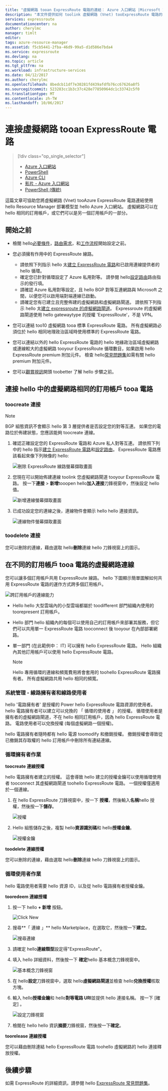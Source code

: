 ```yaml
---
title: "虛擬網路 tooan ExpressRoute 電路的連結： Azure 入口網站 |Microsoft 文件"
description: "本文件提供如何 toolink 虛擬網路 (Vnet) tooExpressRoute 電路的概觀。"
services: expressroute
documentationcenter: na
author: cherylmc
manager: timlt
editor: 
tags: azure-resource-manager
ms.assetid: f5cb5441-2fba-46d9-99a5-d1d586e7bda4
ms.service: expressroute
ms.devlang: na
ms.topic: article
ms.tgt_pltfrm: na
ms.workload: infrastructure-services
ms.date: 04/12/2017
ms.author: cherylmc
ms.openlocfilehash: 8bedcb11df7e30281fd439afdfb76cc67626a8f5
ms.sourcegitcommit: 523283cc1b3c37c428e77850964dc1c33742c5f0
ms.translationtype: MT
ms.contentlocale: zh-TW
ms.lasthandoff: 10/06/2017
---
```

# <a name="connect-a-virtual-network-tooan-expressroute-circuit"></a>連接虛擬網路 tooan ExpressRoute 電路
> [!div class="op_single_selector"]
> * [Azure 入口網站](expressroute-howto-linkvnet-portal-resource-manager.md)
> * [PowerShell](expressroute-howto-linkvnet-arm.md)
> * [Azure CLI](howto-linkvnet-cli.md)
> * [影片 - Azure 入口網站](http://azure.microsoft.com/documentation/videos/azure-expressroute-how-to-create-a-connection-between-your-vpn-gateway-and-expressroute-circuit)
> * [PowerShell (傳統)](expressroute-howto-linkvnet-classic.md)
> 

這篇文章可協助您將虛擬網路 (Vnet) tooAzure ExpressRoute 電路連結使用 hello Resource Manager 部署模型並 hello Azure 入口網站。 虛擬網路可以在 hello 相同的訂用帳戶，或它們可以是另一個訂用帳戶的一部分。

## <a name="before-you-begin"></a>開始之前
* 檢閱 hello[必要條件](expressroute-prerequisites.md)，[路由需求](expressroute-routing.md)，和[工作流程](expressroute-workflows.md)開始設定之前。
* 您必須擁有作用中的 ExpressRoute 線路。
  
  * 請依照下列指示 hello 太[建立 ExpressRoute 電路](expressroute-howto-circuit-portal-resource-manager.md)和已啟用連線提供者的 hello 循環。
  * 確定您已針對循環設定了 Azure 私用對等。 請參閱 hello[設定路由](expressroute-howto-routing-portal-resource-manager.md)路由指示的發行項。
  * 請確認 Azure 私用對等設定，且 hello BGP 對等互連網路與 Microsoft 之間，以便您可以啟用端對端連線已啟動。
  * 請確定您有已建立且完整佈建的虛擬網路和虛擬網路閘道。 請依照下列指示 hello 太[建立 expressroute 的虛擬網路閘道](expressroute-howto-add-gateway-resource-manager.md)。 Expressroute 的虛擬網路閘道使用 hello gatewaytype 的授權 'ExpressRoute'，不是 VPN。

* 您可以連結 too10 虛擬網路 tooa 標準 ExpressRoute 電路。 所有虛擬網路必須位於 hello 相同地理政治區域時使用標準的 ExpressRoute 電路。 
* 您可以連結以外的 hello ExpressRoute 電路的 hello 地緣政治區域虛擬網路或連線較大的虛擬網路 tooyour ExpressRoute 循環數目，如果啟用 hello ExpressRoute premium 附加元件。 檢查 hello[常見問題集](expressroute-faqs.md)如需有關 hello premium 附加元件。
* 您可以[觀賞視訊](http://azure.microsoft.com/documentation/videos/azure-expressroute-how-to-create-a-connection-between-your-vpn-gateway-and-expressroute-circuit)開頭 toobetter 了解 hello 步驟之前。

## <a name="connect-a-virtual-network-in-hello-same-subscription-tooa-circuit"></a>連接 hello 中的虛擬網路相同的訂用帳戶 tooa 電路

### <a name="toocreate-a-connection"></a>toocreate 連接

> [!NOTE]
> BGP 組態資訊不會顯示 hello 第 3 層提供者是否設定您的對等互連。 如果您的電路位於佈建狀態，您應該能夠 toocreate 連線。
>

1. 確認正確設定您的 ExpressRoute 電路和 Azure 私人對等互連。 請依照下列中的 hello 指示[建立 ExpressRoute 電路](expressroute-howto-circuit-arm.md)和[設定路由](expressroute-howto-routing-arm.md)。 ExpressRoute 電路應該看起來像下列映像的 hello:

    ![刪除 ExpressRoute 線路螢幕擷取畫面](./media/expressroute-howto-linkvnet-portal-resource-manager/routing1.png)
   
2. 您現在可以開始佈建連線 toolink 您虛擬網路閘道 tooyour ExpressRoute 電路。 按一下**連接** > **新增**tooopen hello**加入連接**刀鋒視窗中，然後設定 hello 值。

    ![新增連線螢幕擷取畫面](./media/expressroute-howto-linkvnet-portal-resource-manager/samesub1.png)  

3. 已成功設定您的連線之後，連線物件會顯示 hello hello 連接資訊。

     ![連線物件螢幕擷取畫面](./media/expressroute-howto-linkvnet-portal-resource-manager/samesub2.png)

### <a name="toodelete-a-connection"></a>toodelete 連接
您可以刪除的連線，藉由選取 hello**刪除**連線 hello 刀鋒視窗上的圖示。

## <a name="connect-a-virtual-network-in-a-different-subscription-tooa-circuit"></a>在不同的訂用帳戶 tooa 電路的虛擬網路連線
您可以讓多個訂用帳戶共用 ExpressRoute 線路。 hello 下圖顯示簡單圖解如何共用 ExpressRoute 電路的運作方式跨多個訂用帳戶。

![跨訂用帳戶的連線能力](./media/expressroute-howto-linkvnet-portal-resource-manager/cross-subscription.png)

- Hello hello 大型雲端內的小型雲端都屬於 toodifferent 部門組織內使用的 toorepresent 訂用帳戶。
- Hello 部門 hello 組織內的每個可以使用自己的訂用帳戶來部署其服務，但它們可以共用單一 ExpressRoute 電路 tooconnect 後 tooyour 在內部部署網路。
- 單一部門 (在此範例中： IT) 可以擁有 hello ExpressRoute 電路。 Hello 組織內其他訂用帳戶可以使用 hello ExpressRoute 電路。

    > [!NOTE]
    > Hello 專用循環的連線和頻寬費用將會套用的 toohello ExpressRoute 電路擁有者。 所有虛擬網路共用 hello 相同的頻寬。
    > 
    >

### <a name="administration---circuit-owners-and-circuit-users"></a>系統管理 - 線路擁有者和線路使用者

hello '電路擁有者' 是授權的 Power hello ExpressRoute 電路資源的使用者。 hello 電路擁有者可以建立可以兌換的 「 循環的使用者 」 的授權。 循環使用者是擁有者的虛擬網路閘道，不在 hello 相同訂用帳戶，因為 hello ExpressRoute 電路。 電路使用者可以兌換授權 (每個虛擬網路一個授權)。

hello 電路擁有者隨時都有 hello 電源 toomodify 和撤銷授權。 撤銷授權會導致從已撤銷其存取權的 hello 訂用帳戶中刪除所有連結連線。

### <a name="circuit-owner-operations"></a>循環擁有者作業

**toocreate 連線授權**

hello 電路擁有者建立的授權。 這會導致 hello 建立的授權金鑰可以使用循環使用者 tooconnect 其虛擬網路閘道 toohello ExpressRoute 電路。 一個授權僅適用於一個連線。

1. 在 hello ExpressRoute 刀鋒視窗中，按一下 **授權**，然後輸入**名稱**hello 授權，然後按一下**儲存**。

    ![授權](./media/expressroute-howto-linkvnet-portal-resource-manager/authorization.png)

2. Hello 組態儲存之後，複製 hello**資源識別碼**和 hello**授權金鑰**。

    ![授權金鑰](./media/expressroute-howto-linkvnet-portal-resource-manager/authkey.png)

**toodelete 連線授權**

您可以刪除的連線，藉由選取 hello**刪除**連線 hello 刀鋒視窗上的圖示。

### <a name="circuit-user-operations"></a>循環使用者作業

hello 電路使用者需要 hello 資源 ID，以及從 hello 電路擁有者授權金鑰。 

**tooredeem 連線授權**

1.  按一下 hello **+ 新增** 按鈕。

    ![Click New](./media/expressroute-howto-linkvnet-portal-resource-manager/Connection1.png)

2.  搜尋**「 連線 」** hello Marketplace，在選取它，然後按一下**建立**。

    ![搜尋連線](./media/expressroute-howto-linkvnet-portal-resource-manager/Connection2.png)

3.  請確定 hello**連線類型**設定得"ExpressRoute"。


4.  填入 hello 詳細資料，然後按一下 **確定**hello 基本概念刀鋒視窗中。

    ![基本概念刀鋒視窗](./media/expressroute-howto-linkvnet-portal-resource-manager/Connection3.png)

5.  在 hello**設定**刀鋒視窗中，選取 hello**虛擬網路閘道**並檢查 hello**兌換授權**核取方塊。

6.  輸入 hello**授權金鑰**和 hello**對等電路 URI**並提供 hello 連接名稱。 按一下 [確定] 。

    ![設定刀鋒視窗](./media/expressroute-howto-linkvnet-portal-resource-manager/Connection4.png)

7. 檢閱在 hello hello 資訊**摘要**刀鋒視窗，然後按一下**確定**。


**toorelease 連線授權**

您可以藉由刪除連結 hello ExpressRoute 電路 toohello 虛擬網路的 hello 連接釋放授權。

## <a name="next-steps"></a>後續步驟
如需 ExpressRoute 的詳細資訊，請參閱 hello [ExpressRoute 常見問題集](expressroute-faqs.md)。
